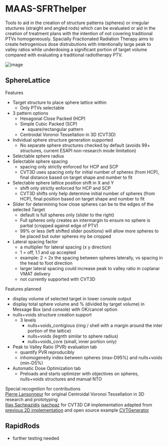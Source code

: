 # MAAS-SFRThelper
Tools to aid in the creation of structure patterns (spheres) or irregular stuctures (straight and angled rods) which can be evaluated or aid in the creation of treatment plans with the intention of not covering traditional PTVs homogeneously.  Spacially Fractionated Radiation Therapy aims to create hetrogenious dose distrubutions with intentionally large peak to valley ratios while underdosing a significant portion of target volume compared with evaluating a traditional radiotherapy PTV.

![image](https://github.com/user-attachments/assets/f6108613-068e-4d02-90f9-401ce18968e2)
## SphereLattice
Features
* Target structure to place sphere lattice within
  * Only PTVs selectable
* 3 pattern options
  * Hexagonal Close Packed (HCP)
  * Simple Cubic Packed (SCP)
    * square/rectangular pattern
  * Centroidal Voronoi Tessellation in 3D (CVT3D)
* Indvidual sphere structure generation supported
  * No separate sphere structures checked by default (avoids 99+ structures, current ESAPI non-research mode limitation)
* Selectable sphere radius
* Selectable sphere spacing
  * spacing only strictly enforced for HCP and SCP
  * CVT3D uses spacing only for initial number of spheres (from HCP), final distance based on target shape and number to fit
* Selectable sphere lattice position shift in X and Y
  * shift only strictly enforced for HCP and SCP
  * CVT3D shifts only help determine initial number of spheres (from HCP), final position based on target shape and number to fit
* Slider for determining how close spheres can be to the edges of the selected Target
  * default is full spheres only (slider to the right)
  * Full spheres only creates an intermargin to ensure no sphere is partial (cropped against edge of PTV)
  * 99% or less (left shifted slider positions) will allow more spheres to be placed but outer spheres my be cropped
* Lateral spacing factor
  * a multiplier for lateral spacing (x y direction)
  * 1 = off, 1.1 and up accepted
  * example: 2 = 2x the spacing between spheres laterally, vs spacing in the head to foot direction
  * larger lateral spacing could increase peak to valley ratio in coplanar VMAT delivery
  * not currently supported with CVT3D

Features planned
* display volume of selected target in lower console output
* display total sphere volume and % (divided by target volume) in Message Box (and console) with OK/cancel option 
* nulls+voids structure creation support
  * 3 levels
    * nulls+voids_contigious (ring / shell with a margin around the inter portion of the lattice)
    * nulls+voids (legnth similar to sphere radius)
    * nulls+voids_core (small, inner portion only)
* Peak to Valley Ratio (PVR) evaluation tab
  * quantify PVR reproducibly
  * inhomogeneity index between spheres (max-D95%) and nulls+voids (min-D5%)
* Automatic Dose Optimization tab
  * Preloads and starts optimizer with objectives on spheres, nulls+voids structures and manual NTO

Special recognition for contributions<br>
[Pierre Lansonneur](https://www.linkedin.com/in/pierre-lansonneur-87141111b/) for original Centroidal Voronoi Tessellation in 3D research and prototyping<br>
[Ilias Sachpazidis](https://www.sachpazidis.com/) [isachpaz](https://github.com/isachpaz) for CVT3D C# implementation adapted from [previous 2D implementation](https://www.sachpazidis.com/cvt-space-partitioning/) and open source example [CVTGenerator](https://github.com/isachpaz/CVTGenerator)  

## RapidRods
* further testing needed
